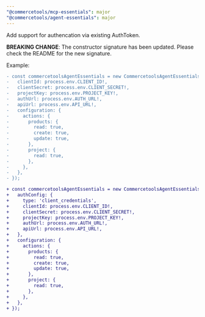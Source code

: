 ```yaml
---
"@commercetools/mcp-essentials": major
"@commercetools/agent-essentials": major
---
```


Add support for authencation via existing AuthToken.

**BREAKING CHANGE**: The constructor signature has been updated. Please check the README for the new signature.


Example:

```diff
- const commercetoolsAgentEssentials = new CommercetoolsAgentEssentials({
-   clientId: process.env.CLIENT_ID!,
-   clientSecret: process.env.CLIENT_SECRET!,
-   projectKey: process.env.PROJECT_KEY!,
-   authUrl: process.env.AUTH_URL!,
-   apiUrl: process.env.API_URL!,
-   configuration: {
-     actions: {
-       products: {
-         read: true,
-         create: true,
-         update: true,
-       },
-       project: {
-         read: true,
-       },
-     },
-   },
- });

+ const commercetoolsAgentEssentials = new CommercetoolsAgentEssentials({
+   authConfig: {
+     type: 'client_credentials',
+     clientId: process.env.CLIENT_ID!,
+     clientSecret: process.env.CLIENT_SECRET!,
+     projectKey: process.env.PROJECT_KEY!,
+     authUrl: process.env.AUTH_URL!,
+     apiUrl: process.env.API_URL!,
+   },
+   configuration: {
+     actions: {
+       products: {
+         read: true,
+         create: true,
+         update: true,
+       },
+       project: {
+         read: true,
+       },
+     },
+   },
+ });
```
